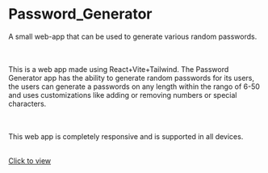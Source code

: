 # Password_Generator

A small web-app that can be used to generate various random passwords. 

<br><br> 
This is a web app made using React+Vite+Tailwind. The Password Generator app has the ability to generate random passwords for its users, the users can generate a passwords on any length within the rango of 6-50 and uses customizations like adding or removing numbers or special characters.

<br><br> This web app is completely responsive and is supported in all devices. 

<br>
<a href="https://passgeneratorz.netlify.app/">Click to view</a>
